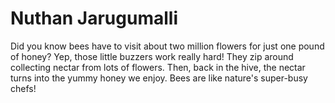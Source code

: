# Nuthan Jarugumalli
Did you know bees have to visit about two million flowers for just one pound of honey? Yep, those little buzzers work really hard! They zip around collecting nectar from lots of flowers. Then, back in the hive, the nectar turns into the yummy honey we enjoy. Bees are like nature's super-busy chefs!

